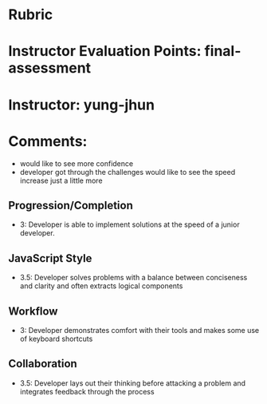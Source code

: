 # Rubric
# Instructor Evaluation Points: final-assessment
# Instructor: yung-jhun
# Comments:
- would like to see more confidence
- developer got through the challenges would like to see the speed increase just a little more

## Progression/Completion

* 3: Developer is able to implement solutions at the speed of a junior developer.

## JavaScript Style

* 3.5: Developer solves problems with a balance between conciseness and clarity and often extracts logical components

## Workflow

* 3: Developer demonstrates comfort with their tools and makes some use of keyboard shortcuts

## Collaboration

* 3.5: Developer lays out their thinking before attacking a problem and integrates feedback through the process
